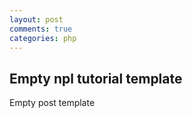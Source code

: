 ```yaml
---
layout: post
comments: true
categories: php
---
```


## Empty npl tutorial template

Empty post template